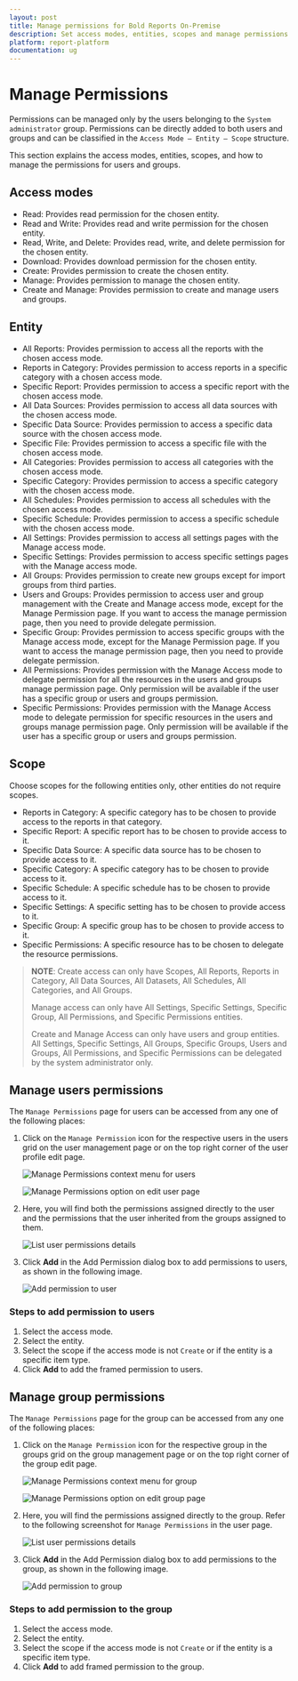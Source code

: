```yaml
---
layout: post
title: Manage permissions for Bold Reports On-Premise
description: Set access modes, entities, scopes and manage permissions for the users and groups in the Bold Reports On-Premise.
platform: report-platform
documentation: ug
---
```


# Manage Permissions

Permissions can be managed only by the users belonging to the `System administrator` group. Permissions can be directly added to both users and groups and can be classified in the `Access Mode – Entity – Scope` structure.

This section explains the access modes, entities, scopes, and how to manage the permissions for users and groups.

## Access modes

* Read: Provides read permission for the chosen entity.
* Read and Write: Provides read and write permission for the chosen entity.
* Read, Write, and Delete: Provides read, write, and delete permission for the chosen entity.
* Download: Provides download permission for the chosen entity.
* Create: Provides permission to create the chosen entity.
* Manage: Provides permission to manage the chosen entity.
* Create and Manage: Provides permission to create and manage users and groups.

## Entity

* All Reports: Provides permission to access all the reports with the chosen access mode.
* Reports in Category: Provides permission to access reports in a specific category with a chosen access mode.
* Specific Report: Provides permission to access a specific report with the chosen access mode.
* All Data Sources: Provides permission to access all data sources with the chosen access mode.
* Specific Data Source: Provides permission to access a specific data source with the chosen access mode.
* Specific File: Provides permission to access a specific file with the chosen access mode.
* All Categories: Provides permission to access all categories with the chosen access mode.
* Specific Category: Provides permission to access a specific category with the chosen access mode.
* All Schedules: Provides permission to access all schedules with the chosen access mode.
* Specific Schedule: Provides permission to access a specific schedule with the chosen access mode.
* All Settings: Provides permission to access all settings pages with the Manage access mode.
* Specific Settings: Provides permission to access specific settings pages with the Manage access mode.
* All Groups: Provides permission to create new groups except for import groups from third parties.
* Users and Groups: Provides permission to access user and group management with the Create and Manage access mode, except for the Manage Permission page. If you want to access the manage permission page, then you need to provide delegate permission.
* Specific Group: Provides permission to access specific groups with the Manage access mode, except for the Manage Permission page. If you want to access the manage permission page, then you need to provide delegate permission.
* All Permissions: Provides permission with the Manage Access mode to delegate permission for all the resources in the users and groups manage permission page. Only permission will be available if the user has a specific group or users and groups permission.
* Specific Permissions: Provides permission with the Manage Access mode to delegate permission for specific resources in the users and groups manage permission page. Only permission will be available if the user has a specific group or users and groups permission.

## Scope

Choose scopes for the following entities only, other entities do not require scopes.

* Reports in Category: A specific category has to be chosen to provide access to the reports in that category.
* Specific Report: A specific report has to be chosen to provide access to it.
* Specific Data Source: A specific data source has to be chosen to provide access to it.
* Specific Category: A specific category has to be chosen to provide access to it.
* Specific Schedule: A specific schedule has to be chosen to provide access to it.
* Specific Settings: A specific setting has to be chosen to provide access to it.
* Specific Group: A specific group has to be chosen to provide access to it.
* Specific Permissions: A specific resource has to be chosen to delegate the resource permissions.

> **NOTE**: Create access can only have Scopes, All Reports, Reports in Category, All Data Sources, All Datasets, All Schedules, All Categories, and All Groups.
>
> Manage access can only have All Settings, Specific Settings, Specific Group, All Permissions, and Specific Permissions entities.
>
> Create and Manage Access can only have users and group entities. All Settings, Specific Settings, All Groups, Specific Groups, Users and Groups, All Permissions, and Specific Permissions can be delegated by the system administrator only.

## Manage users permissions

The `Manage Permissions` page for users can be accessed from any one of the following places:

1. Click on the `Manage Permission` icon for the respective users in the users grid on the user management page or on the top right corner of the user profile edit page.

    ![Manage Permissions context menu for users](/static/assets/on-premise/images/manage-permissions/manage-permission-icon-user.png)

    ![Manage Permissions option on edit user page](/static/assets/on-premise/images/manage-permissions/edit-user.png)

2. Here, you will find both the permissions assigned directly to the user and the permissions that the user inherited from the groups assigned to them.

    ![List user permissions details](/static/assets/on-premise/images/manage-permissions/list-user-permissions.png)

3. Click **Add** in the Add Permission dialog box to add permissions to users, as shown in the following image.

    ![Add permission to user](/static/assets/on-premise/images/manage-permissions/add-permission-to-user.png)

### Steps to add permission to users

1. Select the access mode.
2. Select the entity.
3. Select the scope if the access mode is not `Create` or if the entity is a specific item type.
4. Click **Add** to add the framed permission to users.

## Manage group permissions

The `Manage Permissions` page for the group can be accessed from any one of the following places:

1. Click on the `Manage Permission` icon for the respective group in the groups grid on the group management page or on the top right corner of the group edit page.

    ![Manage Permissions context menu for group](/static/assets/on-premise/images/manage-permissions/manage-permission-icon-group.png)

    ![Manage Permissions option on edit group page](/static/assets/on-premise/images/manage-permissions/edit-group.png)

2. Here, you will find the permissions assigned directly to the group. Refer to the following screenshot for `Manage Permissions` in the user page.

    ![List user permissions details](/static/assets/on-premise/images/manage-permissions/list-group-permissions.png)

3. Click **Add** in the Add Permission dialog box to add permissions to the group, as shown in the following image.

    ![Add permission to group](/static/assets/on-premise/images/manage-permissions/add-permission-to-group.png)

### Steps to add permission to the group

1. Select the access mode.
2. Select the entity.
3. Select the scope if the access mode is not `Create` or if the entity is a specific item type.
4. Click **Add** to add framed permission to the group.